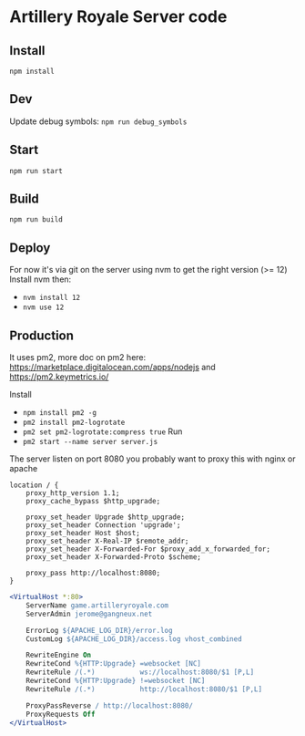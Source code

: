# Artillery Royale Server code

## Install

`npm install`

## Dev

Update debug symbols: `npm run debug_symbols`

## Start

`npm run start`

## Build

`npm run build`

## Deploy

For now it's via git on the server using nvm to get the right version (>= 12)
Install nvm then:
 - `nvm install 12`
 - `nvm use 12`

## Production

It uses pm2, more doc on pm2 here: https://marketplace.digitalocean.com/apps/nodejs and https://pm2.keymetrics.io/

Install
 - `npm install pm2 -g`
 - `pm2 install pm2-logrotate`
 - `pm2 set pm2-logrotate:compress true`
Run
 - `pm2 start --name server server.js`

The server listen on port 8080 you probably want to proxy this with nginx or apache
```ngnix
location / {
    proxy_http_version 1.1;
    proxy_cache_bypass $http_upgrade;

    proxy_set_header Upgrade $http_upgrade;
    proxy_set_header Connection 'upgrade';
    proxy_set_header Host $host;
    proxy_set_header X-Real-IP $remote_addr;
    proxy_set_header X-Forwarded-For $proxy_add_x_forwarded_for;
    proxy_set_header X-Forwarded-Proto $scheme;

    proxy_pass http://localhost:8080;
}
```

```apache
<VirtualHost *:80>
    ServerName game.artilleryroyale.com
    ServerAdmin jerome@gangneux.net

    ErrorLog ${APACHE_LOG_DIR}/error.log
    CustomLog ${APACHE_LOG_DIR}/access.log vhost_combined

    RewriteEngine On
    RewriteCond %{HTTP:Upgrade} =websocket [NC]
    RewriteRule /(.*)           ws://localhost:8080/$1 [P,L]
    RewriteCond %{HTTP:Upgrade} !=websocket [NC]
    RewriteRule /(.*)           http://localhost:8080/$1 [P,L]

    ProxyPassReverse / http://localhost:8080/
    ProxyRequests Off
</VirtualHost>
```

